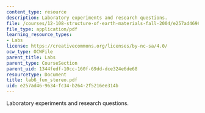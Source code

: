 ```yaml
---
content_type: resource
description: Laboratory experiments and research questions.
file: /courses/12-108-structure-of-earth-materials-fall-2004/e257ad469634fc34b2642f5216ee314b_lab6_fun_stereo.pdf
file_type: application/pdf
learning_resource_types:
- Labs
license: https://creativecommons.org/licenses/by-nc-sa/4.0/
ocw_type: OCWFile
parent_title: Labs
parent_type: CourseSection
parent_uid: 1344fedf-10cc-160f-69dd-dce324e6de68
resourcetype: Document
title: lab6_fun_stereo.pdf
uid: e257ad46-9634-fc34-b264-2f5216ee314b
---
```

Laboratory experiments and research questions.